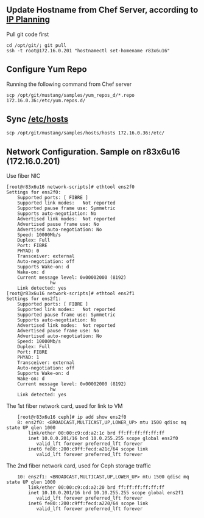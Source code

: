 ## Update Hostname from Chef Server, according to [IP Planning](IPPlanning.markdown)
Pull git code first
	
	cd /opt/git/; git pull
	ssh -t root@172.16.0.201 "hostnamectl set-homename r83x6u16"

## Configure Yum Repo
Running the following command from Chef server
	
	scp /opt/git/mustang/samples/yum_repos_d/*.repo 172.16.0.36:/etc/yum.repos.d/

## Sync [/etc/hosts](samples/hosts/)

	scp /opt/git/mustang/samples/hosts/hosts 172.16.0.36:/etc/

## Network Configuration. Sample on r83x6u16 (172.16.0.201)
Use fiber NIC

	[root@r83x6u16 network-scripts]# ethtool ens2f0
	Settings for ens2f0:
		Supported ports: [ FIBRE ]
		Supported link modes:   Not reported
		Supported pause frame use: Symmetric
		Supports auto-negotiation: No
		Advertised link modes:  Not reported
		Advertised pause frame use: No
		Advertised auto-negotiation: No
		Speed: 10000Mb/s
		Duplex: Full
		Port: FIBRE
		PHYAD: 0
		Transceiver: external
		Auto-negotiation: off
		Supports Wake-on: d
		Wake-on: d
		Current message level: 0x00002000 (8192)
			       	hw
		Link detected: yes
	[root@r83x6u16 network-scripts]# ethtool ens2f1
	Settings for ens2f1:
		Supported ports: [ FIBRE ]
		Supported link modes:   Not reported
		Supported pause frame use: Symmetric
		Supports auto-negotiation: No
		Advertised link modes:  Not reported
		Advertised pause frame use: No
		Advertised auto-negotiation: No
		Speed: 10000Mb/s
		Duplex: Full
		Port: FIBRE
		PHYAD: 1
		Transceiver: external
		Auto-negotiation: off
		Supports Wake-on: d
		Wake-on: d
		Current message level: 0x00002000 (8192)
			       	hw
		Link detected: yes

The 1st fiber network card, used for link to VM
        
        [root@r83x6u16 ceph]# ip add show ens2f0
        8: ens2f0: <BROADCAST,MULTICAST,UP,LOWER_UP> mtu 1500 qdisc mq state UP qlen 1000
            link/ether 00:00:c9:cd:a2:1c brd ff:ff:ff:ff:ff:ff
            inet 10.0.0.201/16 brd 10.0.255.255 scope global ens2f0
               valid_lft forever preferred_lft forever
            inet6 fe80::200:c9ff:fecd:a21c/64 scope link 
               valid_lft forever preferred_lft forever
    

The 2nd fiber network card, used for Ceph storage traffic
         
        10: ens2f1: <BROADCAST,MULTICAST,UP,LOWER_UP> mtu 1500 qdisc mq state UP qlen 1000
            link/ether 00:00:c9:cd:a2:20 brd ff:ff:ff:ff:ff:ff
            inet 10.10.0.201/16 brd 10.10.255.255 scope global ens2f1
               valid_lft forever preferred_lft forever
            inet6 fe80::200:c9ff:fecd:a220/64 scope link 
               valid_lft forever preferred_lft forever
        

